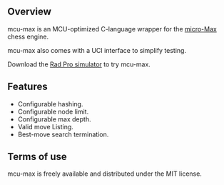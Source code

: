 ## Overview

mcu-max is an MCU-optimized C-language wrapper for the [micro-Max][micro-max-link] chess engine.

mcu-max also comes with a UCI interface to simplify testing.

Download the [Rad Pro simulator](https://www.github.com/gissio/radpro/releases) to try mcu-max.

## Features

* Configurable hashing.
* Configurable node limit.
* Configurable max depth.
* Valid move Listing.
* Best-move search termination.

## Terms of use

mcu-max is freely available and distributed under the MIT license.

[micro-max-link]: https://home.hccnet.nl/h.g.muller/max-src2.html
